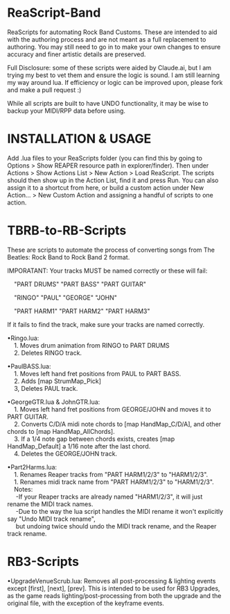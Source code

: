 # ReaScript-Band
ReaScripts for automating Rock Band Customs. These are intended to aid with the authoring process and are not meant as a full replacement to authoring. You may still need to go in to make your own changes to ensure accuracy and finer artistic details are preserved.

Full Disclosure: some of these scripts were aided by Claude.ai, but I am trying my best to vet them and ensure the logic is sound. I am still learning my way around lua. If efficiency or logic can be improved upon, please fork and make a pull request :)

While all scripts are built to have UNDO functionality, it may be wise to backup your MIDI/RPP data before using.

# INSTALLATION & USAGE

Add .lua files to your ReaScripts folder (you can find this by going to Options > Show REAPER resource path in explorer/finder). Then under Actions > Show Actions List > New Action > Load ReaScript. The scripts should then show up in the Action List, find it and press Run. You can also assign it to a shortcut from here, or build a custom action under New Action... > New Custom Action and assigning a handful of scripts to one action.

# TBRB-to-RB-Scripts 

These are scripts to automate the process of converting songs from The Beatles: Rock Band to Rock Band 2 format.

IMPORATANT: Your tracks MUST be named correctly or these will fail: 

&nbsp;&nbsp;&nbsp;&nbsp;"PART DRUMS" "PART BASS" "PART GUITAR" 

&nbsp;&nbsp;&nbsp;&nbsp;"RINGO" "PAUL" "GEORGE" "JOHN" 

&nbsp;&nbsp;&nbsp;&nbsp;"PART HARM1" "PART HARM2" "PART HARM3"

If it fails to find the track, make sure your tracks are named correctly.

  •Ringo.lua:<br>
    &nbsp;&nbsp;&nbsp;&nbsp;1. Moves drum animation from RINGO to PART DRUMS<br>
    &nbsp;&nbsp;&nbsp;&nbsp;2. Deletes RINGO track.<br> 
  
  •PaulBASS.lua:<br>
    &nbsp;&nbsp;&nbsp;&nbsp;1. Moves left hand fret positions from PAUL to PART BASS.<br>
    &nbsp;&nbsp;&nbsp;&nbsp;2. Adds [map StrumMap_Pick]<br>
    &nbsp;&nbsp;&nbsp;&nbsp;3, Deletes PAUL track.<br>
    
  •GeorgeGTR.lua & JohnGTR.lua:<br>
    &nbsp;&nbsp;&nbsp;&nbsp;1. Moves left hand fret positions from GEORGE/JOHN and moves it to PART GUITAR.<br>
    &nbsp;&nbsp;&nbsp;&nbsp;2. Converts C/D/A midi note chords to [map HandMap_C/D/A], and other chords to [map HandMap_AllChords].<br> 
    &nbsp;&nbsp;&nbsp;&nbsp;3. If a 1/4 note gap between chords exists, creates [map HandMap_Default] a 1/16 note after the last chord.<br>
    &nbsp;&nbsp;&nbsp;&nbsp;4. Deletes the GEORGE/JOHN track.<br>

  •Part2Harms.lua:<br>
    &nbsp;&nbsp;&nbsp;&nbsp;1. Renames Reaper tracks from "PART HARM1/2/3" to "HARM1/2/3".<br>
    &nbsp;&nbsp;&nbsp;&nbsp;1. Renames midi track name from "PART HARM1/2/3" to "HARM1/2/3".<br>
    &nbsp;&nbsp;&nbsp;&nbsp;Notes:<br>
    &nbsp;&nbsp;&nbsp;&nbsp;&nbsp;-If your Reaper tracks are already named "HARM1/2/3", it will just rename the MIDI track names.<br> 
    &nbsp;&nbsp;&nbsp;&nbsp;&nbsp;-Due to the way the lua script handles the MIDI rename it won't explicitly say "Undo MIDI track rename",<br>
    &nbsp;&nbsp;&nbsp;&nbsp;&nbsp;but undoing twice should undo the MIDI track rename, and the Reaper track rename.<br>

# RB3-Scripts

  •UpgradeVenueScrub.lua: Removes all post-processing & lighting events except [first], [next], [prev]. This is intended to be used for RB3 Upgrades, as the game reads lighting/post-processing from both the upgrade and the original file, with the exception of the keyframe events.